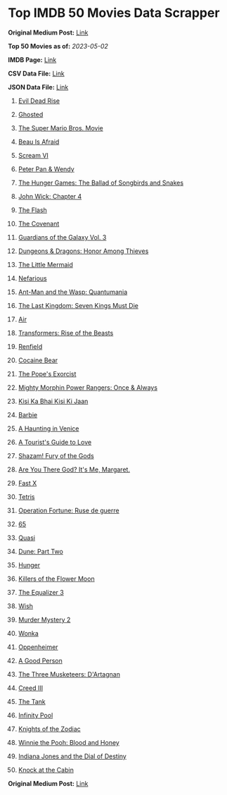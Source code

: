 # Top IMDB 50 Movies Data Scrapper

**Original Medium Post:** [Link](https://medium.com/@nishantsahoo/which-movie-should-i-watch-5c83a3c0f5b1) 

**Top 50 Movies as of:** _2023-05-02_

**IMDB Page:** [Link](http://www.imdb.com/search/title?release_date=2023,2023&title_type=feature)

**CSV Data File:** [Link](/Data/data.csv)

**JSON Data File:** [Link](/Data/data.json)

1. [Evil Dead Rise](https://www.imdb.com/title/tt13345606/?ref_=adv_li_tt)

2. [Ghosted](https://www.imdb.com/title/tt15326988/?ref_=adv_li_tt)

3. [The Super Mario Bros. Movie](https://www.imdb.com/title/tt6718170/?ref_=adv_li_tt)

4. [Beau Is Afraid](https://www.imdb.com/title/tt13521006/?ref_=adv_li_tt)

5. [Scream VI](https://www.imdb.com/title/tt17663992/?ref_=adv_li_tt)

6. [Peter Pan & Wendy](https://www.imdb.com/title/tt5635026/?ref_=adv_li_tt)

7. [The Hunger Games: The Ballad of Songbirds and Snakes](https://www.imdb.com/title/tt10545296/?ref_=adv_li_tt)

8. [John Wick: Chapter 4](https://www.imdb.com/title/tt10366206/?ref_=adv_li_tt)

9. [The Flash](https://www.imdb.com/title/tt0439572/?ref_=adv_li_tt)

10. [The Covenant](https://www.imdb.com/title/tt4873118/?ref_=adv_li_tt)

11. [Guardians of the Galaxy Vol. 3](https://www.imdb.com/title/tt6791350/?ref_=adv_li_tt)

12. [Dungeons & Dragons: Honor Among Thieves](https://www.imdb.com/title/tt2906216/?ref_=adv_li_tt)

13. [The Little Mermaid](https://www.imdb.com/title/tt5971474/?ref_=adv_li_tt)

14. [Nefarious](https://www.imdb.com/title/tt14537248/?ref_=adv_li_tt)

15. [Ant-Man and the Wasp: Quantumania](https://www.imdb.com/title/tt10954600/?ref_=adv_li_tt)

16. [The Last Kingdom: Seven Kings Must Die](https://www.imdb.com/title/tt15767808/?ref_=adv_li_tt)

17. [Air](https://www.imdb.com/title/tt16419074/?ref_=adv_li_tt)

18. [Transformers: Rise of the Beasts](https://www.imdb.com/title/tt5090568/?ref_=adv_li_tt)

19. [Renfield](https://www.imdb.com/title/tt11358390/?ref_=adv_li_tt)

20. [Cocaine Bear](https://www.imdb.com/title/tt14209916/?ref_=adv_li_tt)

21. [The Pope's Exorcist](https://www.imdb.com/title/tt13375076/?ref_=adv_li_tt)

22. [Mighty Morphin Power Rangers: Once & Always](https://www.imdb.com/title/tt23219684/?ref_=adv_li_tt)

23. [Kisi Ka Bhai Kisi Ki Jaan](https://www.imdb.com/title/tt3679040/?ref_=adv_li_tt)

24. [Barbie](https://www.imdb.com/title/tt1517268/?ref_=adv_li_tt)

25. [A Haunting in Venice](https://www.imdb.com/title/tt22687790/?ref_=adv_li_tt)

26. [A Tourist's Guide to Love](https://www.imdb.com/title/tt20115096/?ref_=adv_li_tt)

27. [Shazam! Fury of the Gods](https://www.imdb.com/title/tt10151854/?ref_=adv_li_tt)

28. [Are You There God? It's Me, Margaret.](https://www.imdb.com/title/tt9185206/?ref_=adv_li_tt)

29. [Fast X](https://www.imdb.com/title/tt5433140/?ref_=adv_li_tt)

30. [Tetris](https://www.imdb.com/title/tt12758060/?ref_=adv_li_tt)

31. [Operation Fortune: Ruse de guerre](https://www.imdb.com/title/tt7985704/?ref_=adv_li_tt)

32. [65](https://www.imdb.com/title/tt12261776/?ref_=adv_li_tt)

33. [Quasi](https://www.imdb.com/title/tt1609497/?ref_=adv_li_tt)

34. [Dune: Part Two](https://www.imdb.com/title/tt15239678/?ref_=adv_li_tt)

35. [Hunger](https://www.imdb.com/title/tt22695402/?ref_=adv_li_tt)

36. [Killers of the Flower Moon](https://www.imdb.com/title/tt5537002/?ref_=adv_li_tt)

37. [The Equalizer 3](https://www.imdb.com/title/tt17024450/?ref_=adv_li_tt)

38. [Wish](https://www.imdb.com/title/tt11304740/?ref_=adv_li_tt)

39. [Murder Mystery 2](https://www.imdb.com/title/tt15255288/?ref_=adv_li_tt)

40. [Wonka](https://www.imdb.com/title/tt6166392/?ref_=adv_li_tt)

41. [Oppenheimer](https://www.imdb.com/title/tt15398776/?ref_=adv_li_tt)

42. [A Good Person](https://www.imdb.com/title/tt14153080/?ref_=adv_li_tt)

43. [The Three Musketeers: D'Artagnan](https://www.imdb.com/title/tt12672536/?ref_=adv_li_tt)

44. [Creed III](https://www.imdb.com/title/tt11145118/?ref_=adv_li_tt)

45. [The Tank](https://www.imdb.com/title/tt14687418/?ref_=adv_li_tt)

46. [Infinity Pool](https://www.imdb.com/title/tt10365998/?ref_=adv_li_tt)

47. [Knights of the Zodiac](https://www.imdb.com/title/tt6528290/?ref_=adv_li_tt)

48. [Winnie the Pooh: Blood and Honey](https://www.imdb.com/title/tt19623240/?ref_=adv_li_tt)

49. [Indiana Jones and the Dial of Destiny](https://www.imdb.com/title/tt1462764/?ref_=adv_li_tt)

50. [Knock at the Cabin](https://www.imdb.com/title/tt15679400/?ref_=adv_li_tt)

**Original Medium Post:** [Link](https://medium.com/@nishantsahoo/which-movie-should-i-watch-5c83a3c0f5b1) 
